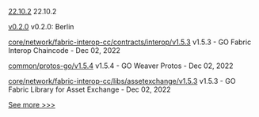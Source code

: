 
[22.10.2](https://github.com/hyperledger/besu/releases/tag/22.10.2) 22.10.2

[v0.2.0](https://github.com/hyperledger/solang/releases/tag/v0.2.0) v0.2.0: Berlin

[core/network/fabric-interop-cc/contracts/interop/v1.5.3](https://github.com/hyperledger-labs/weaver-dlt-interoperability/releases/tag/core/network/fabric-interop-cc/contracts/interop/v1.5.3) v1.5.3 - GO Fabric Interop Chaincode - Dec 02, 2022

[common/protos-go/v1.5.4](https://github.com/hyperledger-labs/weaver-dlt-interoperability/releases/tag/common/protos-go/v1.5.4) v1.5.4 - GO Weaver Protos - Dec 02, 2022

[core/network/fabric-interop-cc/libs/assetexchange/v1.5.3](https://github.com/hyperledger-labs/weaver-dlt-interoperability/releases/tag/core/network/fabric-interop-cc/libs/assetexchange/v1.5.3) v1.5.3 - GO Fabric Library for Asset Exchange - Dec 02, 2022


[See more >>>](https://start-here.hyperledger.org/releases)
